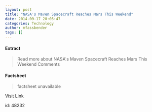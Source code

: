 ```yaml
---
layout: post
title: "NASA's Maven Spacecraft Reaches Mars This Weekend"
date: 2014-09-17 20:05:47
categories: Technology
author: mfassbender
tags: []
---
```



#### Extract
>Read more about NASA&#039;s Maven Spacecraft Reaches Mars This Weekend Comments

#### Factsheet
>factsheet unavailable

[Visit Link](http://www.pddnet.com/news/2014/09/nasas-maven-spacecraft-reaches-mars-weekend)

id:   48232
